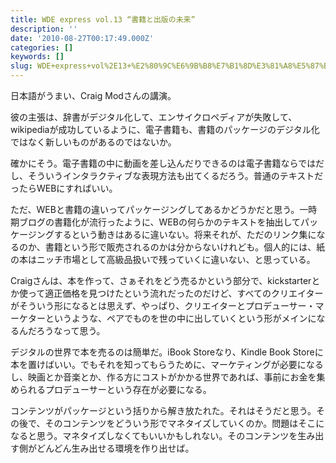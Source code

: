 ```yaml
---
title: WDE express vol.13 “書籍と出版の未来”
description: ''
date: '2010-08-27T00:17:49.000Z'
categories: []
keywords: []
slug: WDE+express+vol%2E13+%E2%80%9C%E6%9B%B8%E7%B1%8D%E3%81%A8%E5%87%BA%E7%89%88%E3%81%AE%E6%9C%AA%E6%9D%A5%E2%80%9D
---
```

日本語がうまい、Craig Modさんの講演。

彼の主張は、辞書がデジタル化して、エンサイクロペディアが失敗して、wikipediaが成功しているように、電子書籍も、書籍のパッケージのデジタル化ではなく新しいものがあるのではないか。

確かにそう。電子書籍の中に動画を差し込んだりできるのは電子書籍ならではだし、そういうインタラクティブな表現方法も出てくるだろう。普通のテキストだったらWEBにすればいい。

ただ、WEBと書籍の違いってパッケージングしてあるかどうかだと思う。一時期ブログの書籍化が流行ったように、WEBの何らかのテキストを抽出してパッケージングするという動きはあるに違いない。将来それが、ただのリンク集になるのか、書籍という形で販売されるのかは分からないけれども。個人的には、紙の本はニッチ市場として高級品扱いで残っていくに違いない、と思っている。

Craigさんは、本を作って、さぁそれをどう売るかという部分で、kickstarterとか使って適正価格を見つけたという流れだったのだけど、すべてのクリエイターがそういう形になるとは思えず、やっぱり、クリエイターとプロデューサー・マーケターというような、ペアでものを世の中に出していくという形がメインになるんだろうなって思う。

デジタルの世界で本を売るのは簡単だ。iBook Storeなり、Kindle Book Storeに本を置けばいい。でもそれを知ってもらうために、マーケティングが必要になるし、映画とか音楽とか、作る方にコストがかかる世界であれば、事前にお金を集められるプロデューサーという存在が必要になる。

コンテンツがパッケージという括りから解き放たれた。それはそうだと思う。その後で、そのコンテンツをどういう形でマネタイズしていくのか。問題はそこになると思う。マネタイズしなくてもいいかもしれない。そのコンテンツを生み出す側がどんどん生み出せる環境を作り出せば。